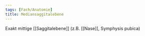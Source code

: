 ```yaml
---
tags: [Fach/Anatomie]
title: Mediansaggitalebene
---
```

Exakt mittige [[Saggitalebene]] (z.B. [[Nase]], Symphysis pubica)